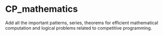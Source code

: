 # CP_mathematics
Add all the important patterns, series, theorems for efficient mathematical computation and logical problems related to competitive programming.
